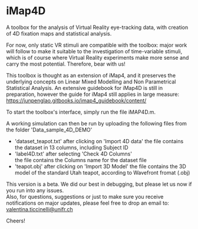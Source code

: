 # iMap4D
A toolbox for the analysis of Virtual Reality eye-tracking data, with creation of 4D fixation maps and statistical analysis.

For now, only static VR stimuli are compatible with the toolbox: major work will follow to make it suitable to the investigation of time-variable stimuli, which is of course where Virtual Reality experiments make more sense and carry the most potential. 
Therefore, bear with us!

This toolbox is thought as an extension of iMap4, and it preserves the underlying concepts on Linear Mixed Modelling and Non Parametrical Statistical Analysis. An extensive guidebook for iMap4D is still in preparation, however the guide for iMap4 still applies in large measure:  https://junpenglao.gitbooks.io/imap4_guidebook/content/

To start the toolbox's interface, simply run the file iMAP4D.m.

A working simulation can then be run by uploading the following files from the folder 'Data_sample_4D_DEMO'
- 'dataset_teapot.txt' after clicking on 'Import 4D data'
        the file contains the dataset in 13 columns, including Subject ID
- 'label4D.txt' after selecting 'Check 4D Columns'   
        the file contains the Columns name for the dataset file
- 'teapot.obj' after clicking on 'Import 3D Model'
        the file contains the 3D model of the standard Utah teapot, according to Wavefront fromat (.obj)
        

This version is a beta. We did our best in debugging, but please let us now if you run into any issues.         
Also, for questions, suggestions or just to make sure you receive notifications on major updates, please feel free to drop an email to:
valentina.ticcinelli@unifr.ch

Cheers!
